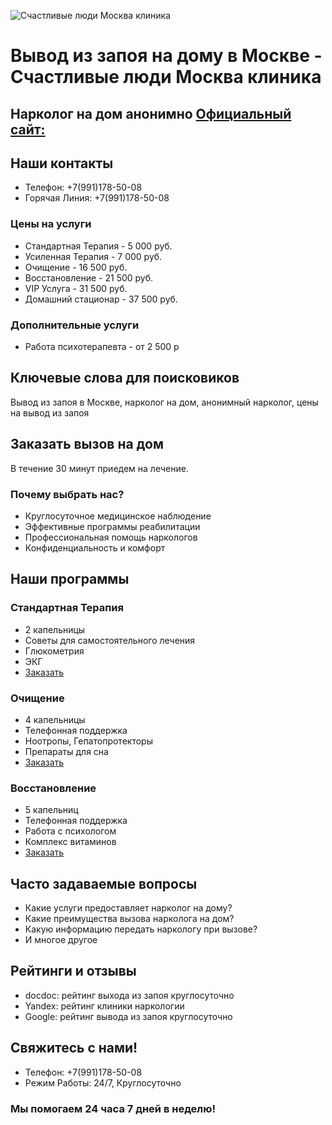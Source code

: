 ![Счастливые люди Москва клиника](https://xn----7sbbhhgvbpbdxth2bhg2f2i.xn--p1ai/wp-content/uploads/2023/08/fotoshop.png)

# Вывод из запоя на дому в Москве - Счастливые люди Москва клиника

## Нарколог на дом анонимно  [ Официальный сайт:](https://детоксикация-москва.рф)

## Наши контакты
- Телефон: +7(991)178-50-08
- Горячая Линия: +7(991)178-50-08



### Цены на услуги
- Стандартная Терапия - 5 000 руб.
- Усиленная Терапия - 7 000 руб.
- Очищение - 16 500 руб.
- Восстановление - 21 500 руб.
- VIP Услуга - 31 500 руб.
- Домашний стационар - 37 500 руб.

### Дополнительные услуги
- Работа психотерапевта - от 2 500 р

## Ключевые слова для поисковиков
Вывод из запоя в Москве, нарколог на дом, анонимный нарколог, цены на вывод из запоя


## Заказать вызов на дом
В течение 30 минут приедем на лечение.

### Почему выбрать нас?
- Круглосуточное медицинское наблюдение
- Эффективные программы реабилитации
- Профессиональная помощь наркологов
- Конфиденциальность и комфорт

## Наши программы
### Стандартная Терапия
- 2 капельницы
- Советы для самостоятельного лечения
- Глюкометрия
- ЭКГ
- [Заказать](#)

### Очищение
- 4 капельницы
- Телефонная поддержка
- Ноотропы, Гепатопротекторы
- Препараты для сна
- [Заказать](#)

### Восстановление
- 5 капельниц
- Телефонная поддержка
- Работа с психологом
- Комплекс витаминов
- [Заказать](#)

## Часто задаваемые вопросы
- Какие услуги предоставляет нарколог на дому?
- Какие преимущества вызова нарколога на дом?
- Какую информацию передать наркологу при вызове?
- И многое другое

## Рейтинги и отзывы
- docdoc: рейтинг выхода из запоя круглосуточно
- Yandex: рейтинг клиники наркологии
- Google: рейтинг вывода из запоя круглосуточно

## Свяжитесь с нами!
- Телефон: +7(991)178-50-08
- Режим Работы: 24/7, Круглосуточно

### Мы помогаем 24 часа 7 дней в неделю!
